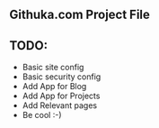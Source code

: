 ## Githuka.com Project File

## TODO:

* Basic site config
* Basic security config
* Add App for Blog
* Add App for Projects
* Add Relevant pages
* Be cool :-)

